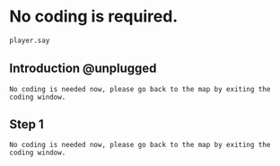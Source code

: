 # No coding is required.
```python
player.say
```
## Introduction @unplugged
    No coding is needed now, please go back to the map by exiting the coding window.

## Step 1 
    No coding is needed now, please go back to the map by exiting the coding window.
